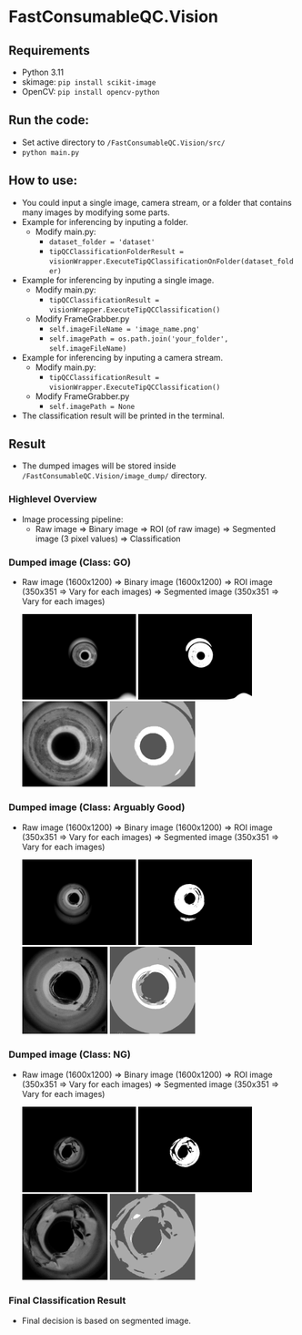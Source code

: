 # FastConsumableQC.Vision

## Requirements
- Python 3.11
- skimage: `pip install scikit-image`
- OpenCV: `pip install opencv-python`

## Run the code:
- Set active directory to `/FastConsumableQC.Vision/src/`
- `python main.py`

## How to use:
- You could input a single image, camera stream, or a folder that contains many images by modifying some parts.
- Example for inferencing by inputing a folder.
    - Modify main.py:
        - `dataset_folder = 'dataset'`
        - `tipQCClassificationFolderResult = visionWrapper.ExecuteTipQClassificationOnFolder(dataset_folder)`
- Example for inferencing by inputing a single image.
    - Modify main.py:
        - `tipQCClassificationResult = visionWrapper.ExecuteTipQCClassification()`
    - Modify FrameGrabber.py
        - `self.imageFileName = 'image_name.png'`
        - `self.imagePath = os.path.join('your_folder', self.imageFileName)`
- Example for inferencing by inputing a camera stream.
    - Modify main.py:
        - `tipQCClassificationResult = visionWrapper.ExecuteTipQCClassification()`
    - Modify FrameGrabber.py
        - `self.imagePath = None`
- The classification result will be printed in the terminal.

## Result
- The dumped images will be stored inside `/FastConsumableQC.Vision/image_dump/` directory.

### Highlevel Overview
- Image processing pipeline:
    - Raw image => Binary image => ROI (of raw image) => Segmented image (3 pixel values) => Classification

### Dumped image (Class: GO)
- Raw image (1600x1200) => Binary image (1600x1200) => ROI image (350x351 => Vary for each images) => Segmented image (350x351 => Vary for each images)

  <img src="assets/965.png" alt="Raw image" width="200" /> <img src="assets/965_bin.png" alt="Raw image" width="200" /> <img src="assets/965_bin_ROI.png" alt="Raw image" width="150" /> <img src="assets/965_bin_ROI_segmented.png" alt="Raw image" width="150" />

### Dumped image (Class: Arguably Good)
- Raw image (1600x1200) => Binary image (1600x1200) => ROI image (350x351 => Vary for each images) => Segmented image (350x351 => Vary for each images)

  <img src="assets/6812.png" alt="Raw image" width="200" /> <img src="assets/6812_bin.png" alt="Raw image" width="200" /> <img src="assets/6812_bin_ROI.png" alt="Raw image" width="150" /> <img src="assets/6812_bin_ROI_segmented.png" alt="Raw image" width="150" />

### Dumped image (Class: NG)
- Raw image (1600x1200) => Binary image (1600x1200) => ROI image (350x351 => Vary for each images) => Segmented image (350x351 => Vary for each images)

  <img src="assets/6573.png" alt="Raw image" width="200" /> <img src="assets/6573_bin.png" alt="Raw image" width="200" /> <img src="assets/6573_bin_ROI.png" alt="Raw image" width="150" /> <img src="assets/6573_bin_ROI_segmented.png" alt="Raw image" width="150" />

### Final Classification Result
- Final decision is based on segmented image.